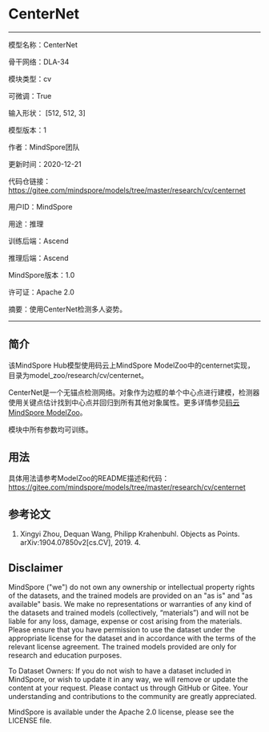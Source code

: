 # CenterNet

---

模型名称：CenterNet

骨干网络：DLA-34

模块类型：cv

可微调：True

输入形状： [512, 512, 3]

模型版本：1

作者：MindSpore团队

更新时间：2020-12-21

代码仓链接： <https://gitee.com/mindspore/models/tree/master/research/cv/centernet>

用户ID：MindSpore

用途：推理

训练后端：Ascend

推理后端：Ascend

MindSpore版本：1.0

许可证：Apache 2.0

摘要：使用CenterNet检测多人姿势。

---

## 简介

该MindSpore Hub模型使用码云上MindSpore ModelZoo中的centernet实现，目录为model_zoo/research/cv/centernet。

CenterNet是一个无锚点检测网络。对象作为边框的单个中心点进行建模，检测器使用关键点估计找到中心点并回归到所有其他对象属性。更多详情参见[码云MindSpore ModelZoo](https://gitee.com/mindspore/models/tree/master/research/cv/centernet/README.md)。

模块中所有参数均可训练。

## 用法

具体用法请参考ModelZoo的README描述和代码：
<https://gitee.com/mindspore/models/tree/master/research/cv/centernet>

## 参考论文

1. Xingyi Zhou, Dequan Wang, Philipp Krahenbuhl. Objects as Points. arXiv:1904.07850v2[cs.CV], 2019. 4.

## Disclaimer

MindSpore ("we") do not own any ownership or intellectual property rights of the datasets, and the trained models are provided on an "as is" and "as available" basis. We make no representations or warranties of any kind of the datasets and trained models (collectively, “materials”) and will not be liable for any loss, damage, expense or cost arising from the materials. Please ensure that you have permission to use the dataset under the appropriate license for the dataset and in accordance with the terms of the relevant license agreement. The trained models provided are only for research and education purposes.

To Dataset Owners: If you do not wish to have a dataset included in MindSpore, or wish to update it in any way, we will remove or update the content at your request. Please contact us through GitHub or Gitee. Your understanding and contributions to the community are greatly appreciated.

MindSpore is available under the Apache 2.0 license, please see the LICENSE file.